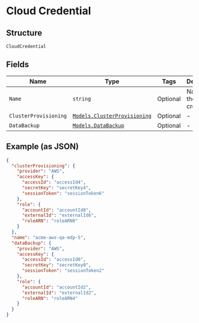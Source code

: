 
# Cloud Credential

## Structure

`CloudCredential`

## Fields

| Name | Type | Tags | Description |
|  --- | --- | --- | --- |
| `Name` | `string` | Optional | Name of the credentials. |
| `ClusterProvisioning` | [`Models.ClusterProvisioning`](../../doc/models/cluster-provisioning.md) | Optional | - |
| `DataBackup` | [`Models.DataBackup`](../../doc/models/data-backup.md) | Optional | - |

## Example (as JSON)

```json
{
  "clusterProvisioning": {
    "provider": "AWS",
    "accessKey": {
      "accessId": "accessId4",
      "secretKey": "secretKey4",
      "sessionToken": "sessionToken6"
    },
    "role": {
      "accountId": "accountId8",
      "externalId": "externalId6",
      "roleARN": "roleARN0"
    }
  },
  "name": "acme-aws-qa-mdp-5",
  "dataBackup": {
    "provider": "AWS",
    "accessKey": {
      "accessId": "accessId0",
      "secretKey": "secretKey0",
      "sessionToken": "sessionToken2"
    },
    "role": {
      "accountId": "accountId2",
      "externalId": "externalId2",
      "roleARN": "roleARN4"
    }
  }
}
```

